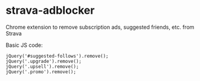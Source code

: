 # strava-adblocker
Chrome extension to remove subscription ads, suggested friends, etc. from Strava


Basic JS code:

    jQuery('#suggested-follows').remove();
    jQuery('.upgrade').remove();
    jQuery('.upsell').remove();
    jQuery('.promo').remove();
